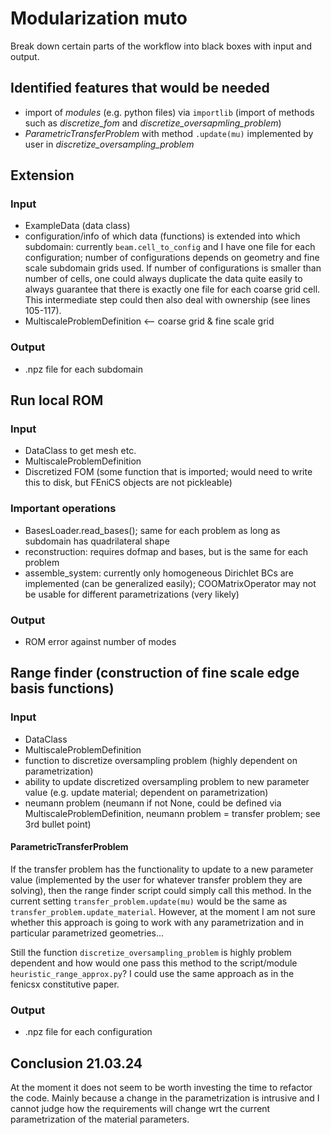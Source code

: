 # Modularization muto
Break down certain parts of the workflow into black boxes with input and output.

## Identified features that would be needed

- import of _modules_ (e.g. python files) via `importlib` (import of methods such as _discretize_fom_ and _discretize_oversapmling_problem_)
- _ParametricTransferProblem_ with method `.update(mu)` implemented by user in _discretize_oversampling_problem_

## Extension

### Input
- ExampleData (data class)
- configuration/info of which data (functions) is extended into which subdomain: currently `beam.cell_to_config` and I have one file for each configuration; number of configurations depends on geometry and fine scale subdomain grids used. If number of configurations is smaller than number of cells, one could always duplicate the data quite easily to always guarantee that there is exactly one file for each coarse grid cell. This intermediate step could then also deal with ownership (see lines 105-117). 
- MultiscaleProblemDefinition <-- coarse grid & fine scale grid

### Output
- .npz file for each subdomain

## Run local ROM

### Input
- DataClass to get mesh etc.
- MultiscaleProblemDefinition
- Discretized FOM (some function that is imported; would need to write this to disk, but FEniCS objects are not pickleable)

### Important operations
- BasesLoader.read_bases(); same for each problem as long as subdomain has quadrilateral shape
- reconstruction: requires dofmap and bases, but is the same for each problem
- assemble_system: currently only homogeneous Dirichlet BCs are implemented (can be generalized easily); COOMatrixOperator may not be usable for different parametrizations (very likely)

### Output
- ROM error against number of modes

## Range finder (construction of fine scale edge basis functions)

### Input
- DataClass
- MultiscaleProblemDefinition
- function to discretize oversampling problem (highly dependent on parametrization)
- ability to update discretized oversampling problem to new parameter value (e.g. update material; dependent on parametrization)
- neumann problem (neumann if not None, could be defined via MultiscaleProblemDefinition, neumann problem = transfer problem; see 3rd bullet point)

#### ParametricTransferProblem
If the transfer problem has the functionality to update to a new parameter value (implemented by the user for whatever transfer problem they are solving), then the range finder script could simply call this method.
In the current setting `transfer_problem.update(mu)` would be the same as `transfer_problem.update_material`.
However, at the moment I am not sure whether this approach is going to work with any parametrization and in particular
parametrized geometries...

Still the function `discretize_oversampling_problem` is highly problem dependent and how would one pass
this method to the script/module `heuristic_range_approx.py`?
I could use the same approach as in the fenicsx constitutive paper.

### Output
- .npz file for each configuration

## Conclusion 21.03.24
At the moment it does not seem to be worth investing the time to refactor the code.
Mainly because a change in the parametrization is intrusive and I cannot judge how the requirements will change wrt the current parametrization of the material parameters.
